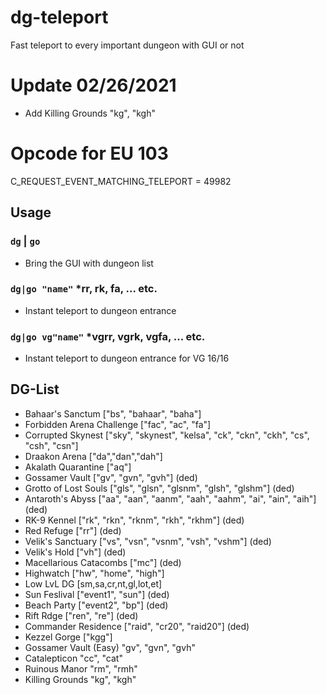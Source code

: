 # dg-teleport
Fast teleport to every important dungeon with GUI or not

# Update 02/26/2021
- Add Killing Grounds "kg", "kgh"

# Opcode for EU 103
C_REQUEST_EVENT_MATCHING_TELEPORT = 49982

## Usage
### `dg` | `go`
- Bring the GUI with dungeon list
### `dg|go "name"` *rr, rk, fa, ... etc.
- Instant teleport to dungeon entrance
### `dg|go vg"name"` *vgrr, vgrk, vgfa, ... etc.
- Instant teleport to dungeon entrance for VG 16/16

## DG-List
- Bahaar's Sanctum ["bs", "bahaar", "baha"]
- Forbidden Arena Challenge ["fac", "ac", "fa"]
- Corrupted Skynest ["sky", "skynest", "kelsa", "ck", "ckn", "ckh", "cs", "csh", "csn"]
- Draakon Arena ["da","dan","dah"]
- Akalath Quarantine ["aq"]
- Gossamer Vault ["gv", "gvn", "gvh"] (ded)
- Grotto of Lost Souls ["gls", "glsn", "glsnm", "glsh", "glshm"] (ded)
- Antaroth's Abyss ["aa", "aan", "aanm", "aah", "aahm", "ai", "ain", "aih"] (ded)
- RK-9 Kennel ["rk", "rkn", "rknm", "rkh", "rkhm"] (ded)
- Red Refuge ["rr"] (ded)
- Velik's Sanctuary ["vs", "vsn", "vsnm", "vsh", "vshm"] (ded)
- Velik's Hold ["vh"] (ded)
- Macellarious Catacombs ["mc"] (ded)
- Highwatch ["hw", "home", "high"]
- Low LvL DG [sm,sa,cr,nt,gl,lot,et]
- Sun Feslival ["event1", "sun"] (ded)
- Beach Party ["event2", "bp"] (ded)
- Rift Rdge ["ren", "re"] (ded)
- Commander Residence ["raid", "cr20", "raid20"] (ded)
- Kezzel Gorge ["kgg"]
- Gossamer Vault (Easy) "gv", "gvn", "gvh"
- Catalepticon "cc", "cat"
- Ruinous Manor "rm", "rmh"
- Killing Grounds "kg", "kgh"
